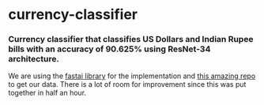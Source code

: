 # currency-classifier

### Currency classifier that classifies US Dollars and Indian Rupee bills with an accuracy of 90.625% using ResNet-34 architecture.

We are using the [fastai library](https://github.com/fastai/fastai) for the implementation and [this amazing repo](https://github.com/hardikvasa/google-images-download) to get our data.
There is a lot of room for improvement since this was put together in half an hour. 
